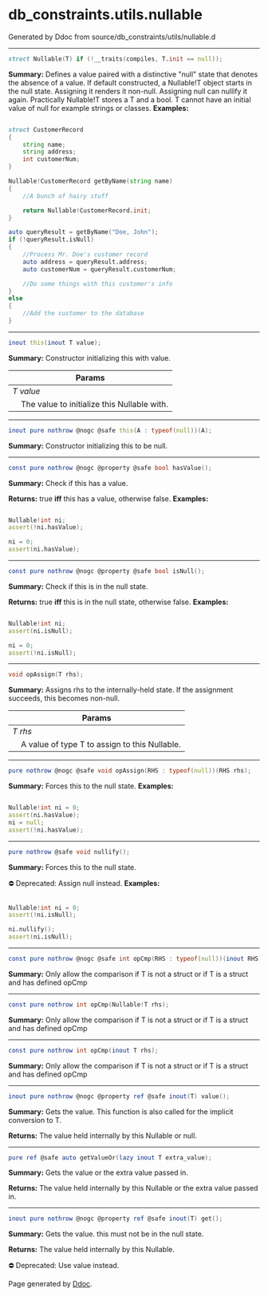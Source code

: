 # db_constraints.utils.nullable
Generated by Ddoc from source/db_constraints/utils/nullable.d

***
```d
struct Nullable(T) if (!__traits(compiles, T.init == null));

```
**Summary:**
Defines a value paired with a distinctive "null" state that denotes
the absence of a value. If default constructed, a Nullable!T object starts in the null state. Assigning it renders it
non-null. Assigning null can nullify it again.
Practically Nullable!T stores a T and a bool.
T cannot have an initial value of null for example strings or classes.
**Examples:**
```d

struct CustomerRecord
{
    string name;
    string address;
    int customerNum;
}

Nullable!CustomerRecord getByName(string name)
{
    //A bunch of hairy stuff

    return Nullable!CustomerRecord.init;
}

auto queryResult = getByName("Doe, John");
if (!queryResult.isNull)
{
    //Process Mr. Doe's customer record
    auto address = queryResult.address;
    auto customerNum = queryResult.customerNum;

    //Do some things with this customer's info
}
else
{
    //Add the customer to the database
}


``` 
***
```d
inout this(inout T value);

```
**Summary:**
Constructor initializing this with value.

Params |
---|
*T value*|
&nbsp;&nbsp;&nbsp;&nbsp;The value to initialize this Nullable with.|

 

***
```d
inout pure nothrow @nogc @safe this(A : typeof(null))(A);

```
**Summary:**
Constructor initializing this to be null.
 

***
```d
const pure nothrow @nogc @property @safe bool hasValue();

```
**Summary:**
Check if this has a value.

**Returns:**
true **iff** this has a value, otherwise false.
**Examples:**
```d

Nullable!int ni;
assert(!ni.hasValue);

ni = 0;
assert(ni.hasValue);


``` 

***
```d
const pure nothrow @nogc @property @safe bool isNull();

```
**Summary:**
Check if this is in the null state.

**Returns:**
true **iff** this is in the null state, otherwise false.
**Examples:**
```d

Nullable!int ni;
assert(ni.isNull);

ni = 0;
assert(!ni.isNull);


``` 

***
```d
void opAssign(T rhs);

```
**Summary:**
Assigns rhs to the internally-held state. If the assignment
succeeds, this becomes non-null.

Params |
---|
*T rhs*|
&nbsp;&nbsp;&nbsp;&nbsp;A value of type T to assign to this Nullable.|

 

***
```d
pure nothrow @nogc @safe void opAssign(RHS : typeof(null))(RHS rhs);

```
**Summary:**
Forces this to the null state.
**Examples:**
```d

Nullable!int ni = 0;
assert(ni.hasValue);
ni = null;
assert(!ni.hasValue);


``` 

***
```d
pure nothrow @safe void nullify();

```
**Summary:**
Forces this to the null state.

:no_entry: Deprecated:
Assign null instead.
**Examples:**
```d

Nullable!int ni = 0;
assert(!ni.isNull);

ni.nullify();
assert(ni.isNull);


``` 

***
```d
const pure nothrow @nogc @safe int opCmp(RHS : typeof(null))(inout RHS);

```
**Summary:**
Only allow the comparison if T is not a struct or if T is a struct
and has defined opCmp
 

***
```d
const pure nothrow int opCmp(Nullable!T rhs);

```
**Summary:**
Only allow the comparison if T is not a struct or if T is a struct
and has defined opCmp
 

***
```d
const pure nothrow int opCmp(inout T rhs);

```
**Summary:**
Only allow the comparison if T is not a struct or if T is a struct
and has defined opCmp
 

***
```d
inout pure nothrow @nogc @property ref @safe inout(T) value();

```
**Summary:**
Gets the value.
This function is also called for the implicit conversion to T.

**Returns:**
The value held internally by this Nullable or null.
 

***
```d
pure ref @safe auto getValueOr(lazy inout T extra_value);

```
**Summary:**
Gets the value or the extra value passed in.

**Returns:**
The value held internally by this Nullable or the extra value passed in.
 

***
```d
inout pure nothrow @nogc @property ref @safe inout(T) get();

```
**Summary:**
Gets the value. this must not be in the null state.

**Returns:**
The value held internally by this Nullable.

:no_entry: Deprecated:
Use value instead.
 





Page generated by [Ddoc](http://dlang.org/ddoc.html). 
